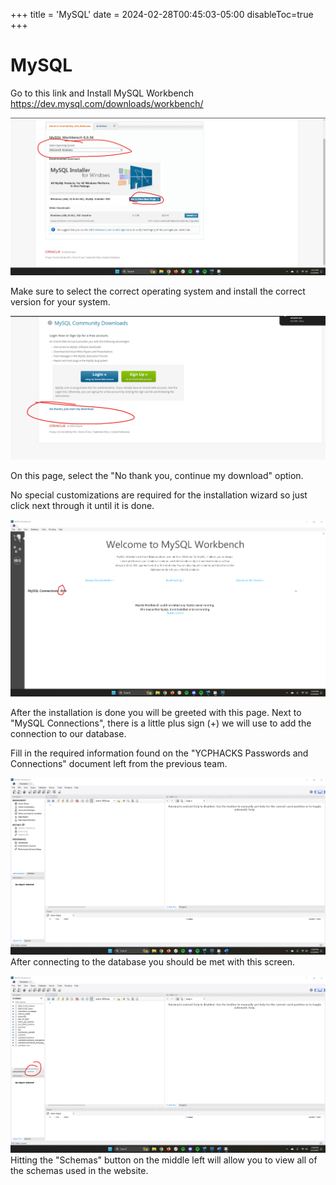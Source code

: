 +++
title = 'MySQL'
date = 2024-02-28T00:45:03-05:00
disableToc=true
+++
# MySQL

Go to this link and Install MySQL Workbench
https://dev.mysql.com/downloads/workbench/

![img.png](img.png)

Make sure to select the correct operating system and install the correct version for your system.

![img_1.png](img_1.png)

On this page, select the "No thank you, continue my download" option.

No special customizations are required for the installation wizard so just click next through it until it is done.

![img_2.png](img_2.png)

After the installation is done you will be greeted with this page. Next to "MySQL Connections", there is a little plus sign (+) we will use to add the connection to our database.

Fill in the required information found on the "YCPHACKS Passwords and Connections" document left from the previous team.

![img_3.png](img_3.png)
After connecting to the database you should be met with this screen.

![img_4.png](img_4.png)
Hitting the "Schemas" button on the middle left will allow you to view all of the schemas used in the website.